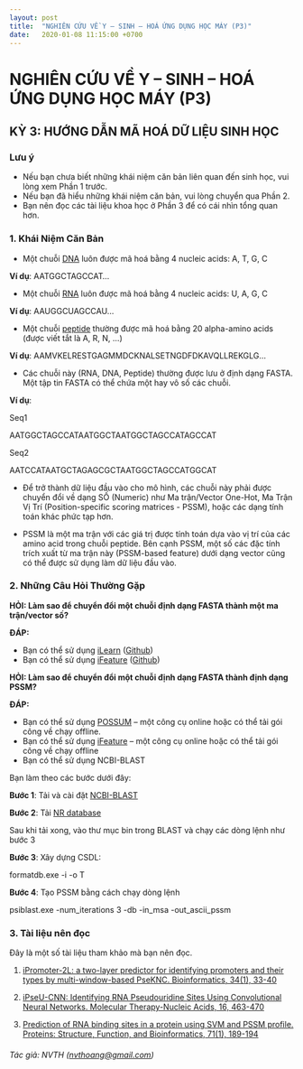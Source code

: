 ```yaml
---
layout: post
title:  "NGHIÊN CỨU VỀ Y – SINH – HOÁ ỨNG DỤNG HỌC MÁY (P3)"
date:   2020-01-08 11:15:00 +0700
---
```


# NGHIÊN CỨU VỀ Y – SINH – HOÁ ỨNG DỤNG HỌC MÁY (P3)

## KỲ 3: HƯỚNG DẪN MÃ HOÁ DỮ LIỆU SINH HỌC
### Lưu ý
 - Nếu bạn chưa biết những khái niệm căn bản liên quan đến sinh học, vui lòng xem Phần 1 trước.
 - Nếu bạn đã hiểu những khái niệm căn bản, vui lòng chuyển qua Phần 2.
 - Bạn nên đọc các tài liệu khoa học ở Phần 3 để có cái nhìn tổng quan hơn.

### 1. Khái Niệm Căn Bản
- Một chuỗi [DNA](https://en.wikipedia.org/wiki/DNA) luôn được mã hoá bằng 4 nucleic acids: A, T, G, C

**Ví dụ**: AATGGCTAGCCAT…

- Một chuỗi [RNA](https://en.wikipedia.org/wiki/RNA) luôn được mã hoá bằng 4 nucleic acids: U, A, G, C

**Ví dụ**: AAUGGCUAGCCAU…
 
- Một chuỗi [peptide](https://en.wikipedia.org/wiki/Peptide) thường được mã hoá bằng 20 alpha-amino acids (được viết tắt là  A, R, N, …)

**Ví dụ**: AAMVKELRESTGAGMMDCKNALSETNGDFDKAVQLLREKGLG…

- Các chuỗi này (RNA, DNA, Peptide) thường được lưu ở định dạng FASTA. Một tập tin FASTA có thể chứa một hay vô số các chuỗi.

**Ví dụ**:

Seq1

AATGGCTAGCCATAATGGCTAATGGCTAGCCATAGCCAT

Seq2

AATCCATAATGCTAGAGCGCTAATGGCTAGCCATGGCAT

- Để trở thành dữ liệu đầu vào cho mô hình, các chuỗi này phải được chuyển đổi về dạng SỐ (Numeric) như Ma trận/Vector One-Hot, Ma Trận Vị Trí (Position-specific scoring matrices - PSSM), hoặc các dạng tính toán khác phức tạp hơn. 

- PSSM là một ma trận với các giá trị được tính toán dựa vào vị trí của các amino acid trong chuỗi peptide. Bên cạnh PSSM, một số các đặc tính trích xuất từ ma trận này (PSSM-based feature) dưới dạng vector cũng có thể được sử dụng làm dữ liệu đầu vào.  

### 2. Những Câu Hỏi Thường Gặp
**HỎI: Làm sao để chuyển đổi một chuỗi định dạng FASTA thành một ma trận/vector số?**

**ĐÁP:** 
- Bạn có thể sử dụng [iLearn](https://academic.oup.com/bib/advance-article/doi/10.1093/bib/bbz041/5475015) 
([Github](https://github.com/Superzchen/iLearn))
- Bạn có thể sử dụng [iFeature](https://academic.oup.com/bioinformatics/article/34/14/2499/4924718) 
([Github](https://github.com/Superzchen/iFeature))

**HỎI: Làm sao để chuyển đổi một chuỗi định dạng FASTA thành định dạng PSSM?**

**ĐÁP:** 
- Bạn có thể sử dụng [POSSUM](http://possum.erc.monash.edu/) – một công cụ online hoặc có thể tải gói công về chạy offline.
- Bạn có thể sử dụng [iFeature](https://academic.oup.com/bioinformatics/article/34/14/2499/4924718) – một công cụ online hoặc có thể tải gói công về chạy offline
- Bạn có thể sử dụng NCBI-BLAST

Bạn làm theo các bước dưới đây:

**Bước 1**: Tải và cài đặt [NCBI-BLAST](ftp://ftp.ncbi.nlm.nih.gov/blast/executables/blast+/LATEST/)

**Bước 2**: Tải [NR database](ftp://ftp.ncbi.nlm.nih.gov/blast/db/FASTA/nr.gz) 

Sau khi tải xong, vào thư mục bin trong BLAST và chạy các dòng lệnh như bước 3

**Bước 3**: Xây dựng CSDL: 

formatdb.exe -i <NR Database file> -o T 
 
**Bước 4**: Tạo PSSM bằng cách chạy dòng lệnh

psiblast.exe -num_iterations 3 -db <NR Database file> -in_msa <Fasta file> -out_ascii_pssm <PSSM Output file> 

### 3. Tài liệu nên đọc

Đây là một số tài liệu tham khảo mà bạn nên đọc.

1. [iPromoter-2L: a two-layer predictor for identifying promoters and their types by multi-window-based PseKNC. Bioinformatics, 34(1), 33-40](https://academic.oup.com/bioinformatics/article/34/1/33/4158035)

2. [iPseU-CNN: Identifying RNA Pseudouridine Sites Using Convolutional Neural Networks. Molecular Therapy-Nucleic Acids, 16, 463-470](https://www.sciencedirect.com/science/article/pii/S216225311930071X)

3. [Prediction of RNA binding sites in a protein using SVM and PSSM profile. Proteins: Structure, Function, and Bioinformatics, 71(1), 189-194](https://onlinelibrary.wiley.com/doi/full/10.1002/prot.21677)

###### Tác giả: NVTH (nvthoang@gmail.com)
